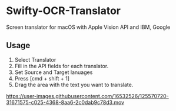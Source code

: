 # Swifty-OCR-Translator
Screen translator for macOS with Apple Vision API and IBM, Google

## Usage
1. Select Translator
2. Fill in the API fields for each translator.
3. Set Source and Target lanuages
4. Press [cmd + shift + 1] 
5. Drag the area with the text you want to translate.

https://user-images.githubusercontent.com/16532526/125570720-31671575-c025-4368-8aa6-2c0dab9c78d3.mov

